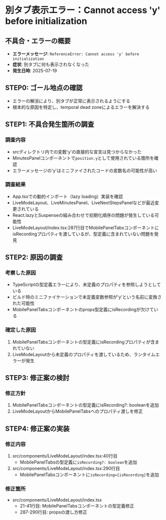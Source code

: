 # 別タブ表示エラー：Cannot access 'y' before initialization

## 不具合・エラーの概要
- **エラーメッセージ**: `ReferenceError: Cannot access 'y' before initialization`
- **症状**: 別タブに何も表示されなくなった
- **発生日時**: 2025-07-19

## STEP0: ゴール地点の確認
- エラーの解消により、別タブが正常に表示されるようにする
- 根本的な原因を特定し、temporal dead zoneによるエラーを解決する

## STEP1: 不具合発生箇所の調査
### 調査内容
- srcディレクトリ内での変数'y'の直接的な宣言は見つからなかった
- MinutesPanelコンポーネントで`position.y`として使用されている箇所を確認
- エラーメッセージの'y'はミニファイされたコードの変数名の可能性が高い

### 調査結果
- App.tsxでの動的インポート（lazy loading）実装を確認
- LiveModeLayout、LiveMinutesPanel、LiveNextStepsPanelなどが最近変更されている
- React.lazyとSuspenseの組み合わせで初期化順序の問題が発生している可能性
- LiveModeLayout/index.tsx:287行目でMobilePanelTabsコンポーネントにisRecordingプロパティを渡しているが、型定義に含まれていない問題を発見

## STEP2: 原因の調査
### 考察した原因
- TypeScriptの型定義エラーにより、未定義のプロパティを参照しようとしている
- ビルド時のミニファイケーションで未定義変数参照が'y'という名前に変換された可能性
- MobilePanelTabsコンポーネントのprops型定義にisRecordingが欠けている

### 確定した原因
1. MobilePanelTabsコンポーネントの型定義にisRecordingプロパティが含まれていない
2. LiveModeLayoutから未定義のプロパティを渡しているため、ランタイムエラーが発生

## STEP3: 修正案の検討
### 修正方針
1. MobilePanelTabsコンポーネントの型定義にisRecording?: booleanを追加
2. LiveModeLayoutからMobilePanelTabsへのプロパティ渡しを修正

## STEP4: 修正案の実装
### 修正内容
1. src/components/LiveModeLayout/index.tsx:40行目
   - MobilePanelTabsの型定義に`isRecording?: boolean`を追加
2. src/components/LiveModeLayout/index.tsx:290行目
   - MobilePanelTabsコンポーネントに`isRecording={isRecording}`を追加

### 修正箇所
- src/components/LiveModeLayout/index.tsx
  - 21-41行目: MobilePanelTabsコンポーネントの型定義修正
  - 287-290行目: propsの渡し方修正
